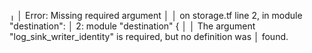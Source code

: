 ╷
│ Error: Missing required argument
│ 
│   on storage.tf line 2, in module "destination":
│    2: module "destination" {
│ 
│ The argument "log_sink_writer_identity" is required, but no definition was
│ found.

